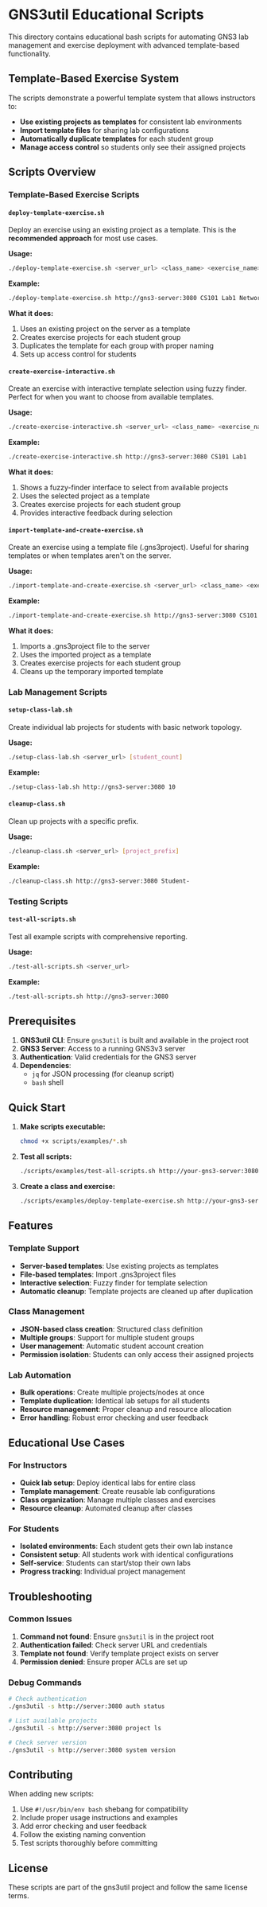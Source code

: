 # GNS3util Educational Scripts

This directory contains educational bash scripts for automating GNS3 lab management and exercise deployment with advanced template-based functionality.

## Template-Based Exercise System

The scripts demonstrate a powerful template system that allows instructors to:
- **Use existing projects as templates** for consistent lab environments
- **Import template files** for sharing lab configurations
- **Automatically duplicate templates** for each student group
- **Manage access control** so students only see their assigned projects

## Scripts Overview

### Template-Based Exercise Scripts

#### `deploy-template-exercise.sh`
Deploy an exercise using an existing project as a template. This is the **recommended approach** for most use cases.

**Usage:**
```bash
./deploy-template-exercise.sh <server_url> <class_name> <exercise_name> <template_project>
```

**Example:**
```bash
./deploy-template-exercise.sh http://gns3-server:3080 CS101 Lab1 NetworkTemplate
```

**What it does:**
1. Uses an existing project on the server as a template
2. Creates exercise projects for each student group
3. Duplicates the template for each group with proper naming
4. Sets up access control for students

#### `create-exercise-interactive.sh`
Create an exercise with interactive template selection using fuzzy finder. Perfect for when you want to choose from available templates.

**Usage:**
```bash
./create-exercise-interactive.sh <server_url> <class_name> <exercise_name>
```

**Example:**
```bash
./create-exercise-interactive.sh http://gns3-server:3080 CS101 Lab1
```

**What it does:**
1. Shows a fuzzy-finder interface to select from available projects
2. Uses the selected project as a template
3. Creates exercise projects for each student group
4. Provides interactive feedback during selection

#### `import-template-and-create-exercise.sh`
Create an exercise using a template file (.gns3project). Useful for sharing templates or when templates aren't on the server.

**Usage:**
```bash
./import-template-and-create-exercise.sh <server_url> <class_name> <exercise_name> <template_file>
```

**Example:**
```bash
./import-template-and-create-exercise.sh http://gns3-server:3080 CS101 Lab1 /path/to/template.gns3project
```

**What it does:**
1. Imports a .gns3project file to the server
2. Uses the imported project as a template
3. Creates exercise projects for each student group
4. Cleans up the temporary imported template

### Lab Management Scripts

#### `setup-class-lab.sh`
Create individual lab projects for students with basic network topology.

**Usage:**
```bash
./setup-class-lab.sh <server_url> [student_count]
```

**Example:**
```bash
./setup-class-lab.sh http://gns3-server:3080 10
```

#### `cleanup-class.sh`
Clean up projects with a specific prefix.

**Usage:**
```bash
./cleanup-class.sh <server_url> [project_prefix]
```

**Example:**
```bash
./cleanup-class.sh http://gns3-server:3080 Student-
```

### Testing Scripts

#### `test-all-scripts.sh`
Test all example scripts with comprehensive reporting.

**Usage:**
```bash
./test-all-scripts.sh <server_url>
```

**Example:**
```bash
./test-all-scripts.sh http://gns3-server:3080
```

## Prerequisites

1. **GNS3util CLI**: Ensure `gns3util` is built and available in the project root
2. **GNS3 Server**: Access to a running GNS3v3 server
3. **Authentication**: Valid credentials for the GNS3 server
4. **Dependencies**: 
   - `jq` for JSON processing (for cleanup script)
   - `bash` shell

## Quick Start

1. **Make scripts executable:**
   ```bash
   chmod +x scripts/examples/*.sh
   ```

2. **Test all scripts:**
   ```bash
   ./scripts/examples/test-all-scripts.sh http://your-gns3-server:3080
   ```

3. **Create a class and exercise:**
   ```bash
   ./scripts/examples/deploy-template-exercise.sh http://your-gns3-server:3080 CS101 Lab1 MyTemplate
   ```

## Features

### Template Support
- **Server-based templates**: Use existing projects as templates
- **File-based templates**: Import .gns3project files
- **Interactive selection**: Fuzzy finder for template selection
- **Automatic cleanup**: Template projects are cleaned up after duplication

### Class Management
- **JSON-based class creation**: Structured class definition
- **Multiple groups**: Support for multiple student groups
- **User management**: Automatic student account creation
- **Permission isolation**: Students can only access their assigned projects

### Lab Automation
- **Bulk operations**: Create multiple projects/nodes at once
- **Template duplication**: Identical lab setups for all students
- **Resource management**: Proper cleanup and resource allocation
- **Error handling**: Robust error checking and user feedback

## Educational Use Cases

### For Instructors
- **Quick lab setup**: Deploy identical labs for entire class
- **Template management**: Create reusable lab configurations
- **Class organization**: Manage multiple classes and exercises
- **Resource cleanup**: Automated cleanup after classes

### For Students
- **Isolated environments**: Each student gets their own lab instance
- **Consistent setup**: All students work with identical configurations
- **Self-service**: Students can start/stop their own labs
- **Progress tracking**: Individual project management

## Troubleshooting

### Common Issues

1. **Command not found**: Ensure `gns3util` is in the project root
2. **Authentication failed**: Check server URL and credentials
3. **Template not found**: Verify template project exists on server
4. **Permission denied**: Ensure proper ACLs are set up

### Debug Commands

```bash
# Check authentication
./gns3util -s http://server:3080 auth status

# List available projects
./gns3util -s http://server:3080 project ls

# Check server version
./gns3util -s http://server:3080 system version
```

## Contributing

When adding new scripts:

1. Use `#!/usr/bin/env bash` shebang for compatibility
2. Include proper usage instructions and examples
3. Add error checking and user feedback
4. Follow the existing naming convention
5. Test scripts thoroughly before committing

## License

These scripts are part of the gns3util project and follow the same license terms.
